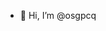 - 👋 Hi, I’m @osgpcq


<!---
osgpcq/osgpcq is a ✨ special ✨ repository because its `README.md` (this file) appears on your GitHub profile.
You can click the Preview link to take a look at your changes.
--->
